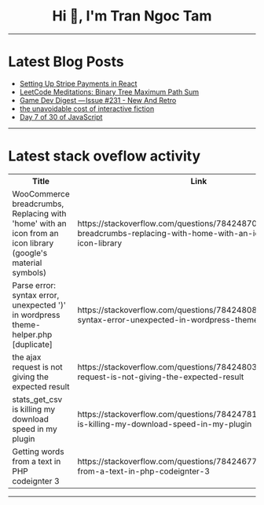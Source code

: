 <h1 align="center">Hi 👋, I'm Tran Ngoc Tam</h1>

---

# Latest Blog Posts 
<!-- BLOG-POST-LIST:START -->
- [Setting Up Stripe Payments in React](https://dev.to/codeparrot/setting-up-stripe-payments-in-react-3bbn)
- [LeetCode Meditations: Binary Tree Maximum Path Sum](https://dev.to/rivea0/leetcode-meditations-binary-tree-maximum-path-sum-45a3)
- [Game Dev Digest — Issue #231 - New And Retro](https://dev.to/gamedevdigest/game-dev-digest-issue-231-new-and-retro-2mbf)
- [the unavoidable cost of interactive fiction](https://dev.to/onwritinggames/the-unavoidable-cost-of-interactive-fiction-2mo4)
- [Day 7 of 30 of JavaScript](https://dev.to/akshat0610/day-7-of-30-of-javascript-3hmd)
<!-- BLOG-POST-LIST:END -->

---

# Latest stack oveflow activity
<table>
  <tr><th>Title</th><th>Link</th></tr>
  <!-- STACKOVERFLOW:START --><tr><td>WooCommerce breadcrumbs, Replacing with &#39;home&#39; with an icon from an icon library &lpar;google&#39;s material symbols&rpar;</td><td>https://stackoverflow.com/questions/78424870/woocommerce-breadcrumbs-replacing-with-home-with-an-icon-from-an-icon-library</td></tr><tr><td>Parse error: syntax error, unexpected &#39;&rpar;&#39; in wordpress theme-helper.php [duplicate]</td><td>https://stackoverflow.com/questions/78424808/parse-error-syntax-error-unexpected-in-wordpress-theme-helper-php</td></tr><tr><td>the ajax request is not giving the expected result</td><td>https://stackoverflow.com/questions/78424803/the-ajax-request-is-not-giving-the-expected-result</td></tr><tr><td>stats_get_csv is killing my download speed in my plugin</td><td>https://stackoverflow.com/questions/78424781/stats-get-csv-is-killing-my-download-speed-in-my-plugin</td></tr><tr><td>Getting words from a text in PHP codeignter 3</td><td>https://stackoverflow.com/questions/78424677/getting-words-from-a-text-in-php-codeignter-3</td></tr><!-- STACKOVERFLOW:END -->
</table>

---


